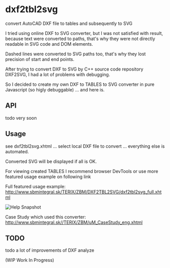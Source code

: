 # dxf2tbl2svg
convert AutoCAD DXF file to tables and subsequently to SVG

I tried using  online DXF to SVG converter, but I was not satisfied with result, because text were converted to paths, 
that's why they were not directly readable in SVG code and DOM elements.

Dashed lines were converted to SVG paths too, that's why they lost precision of start and end points.

After trying to convert DXF to SVG by C++ source code repository DXF2SVG, I had a lot of problems with debugging.

So I decided to create my own DXF to TABLES to SVG converter in pure Javascript (so higly debuggable) ... and here is.

API
----
todo very soon

Usage
-----
see dxf2tbl2svg.xhtml ... select local DXF file to convert ... everything else is automated.

Converted SVG will be displayed if all is OK.

For viewing created TABLES I recommend browser DevTools or use more featured usage example on following link 

Full featured usage example:
http://www.sbmintegral.sk/TERIX/ZBM/DXF2TBL2SVG/dxf2tbl2svg_full.xhtml

![Help Snapshot](/scans/DXF2TBL2SVG_help.png?raw=true)

Case Study which used this converter:
http://www.sbmintegral.sk//TERIX/ZBM/uM_CaseStudy_eng.xhtml

TODO
----
todo a lot of improvements of DXF analyze


(WIP Work In Progress)

